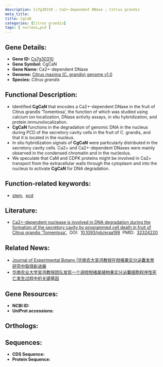 ```yaml
---
description: Cs7g30310 ; Ca2+-dependent DNase ; Citrus grandis
meta_title:
title: CgCaN
categories: [Citrus grandis]
tags: [ nucleus,pcd ]
---
```


## Gene Details:
- **Gene ID:**	[Cs7g30310]()
- **Gene Symbol:** CgCaN
- **Gene Name:** Ca2+-dependent DNase
- **Genome:** [Citrus maxima (C. grandis) genome v1.0]()
- **Species:** *Citrus grandis*

## Functional Description:
   - Identified **CgCaN** that encodes a Ca2+-dependent DNase in the fruit of Citrus grandis ‘Tomentosa’, the function of which was studied using calcium ion localization, DNase activity assays, in situ hybridization, and protein immunolocalization.
   - **CgCaN** functions in the degradation of genomic DNA in the nucleus during PCD of the secretory cavity cells in the fruit of C. grandis, and that it is located in the nucleus.
   - In situ hybridization signals of **CgCaN** were particularly distributed in the secretory cavity cells. Ca2+ and Ca2+-dependent DNases were mainly observed in the condensed chromatin and in the nucleolus.
   - We speculate that CaM and CDPK proteins might be involved in Ca2+ transport from the extracellular walls through the cytoplasm and into the nucleus to activate **CgCaN** for DNA degradation.

## Function-related keywords:
- [stem](/tags/stem/),&nbsp;&nbsp;[pcd](/tags/pcd/)

## Literature:
   - [Ca2+-dependent nuclease is involved in DNA degradation during the formation of the secretory cavity by programmed cell death in fruit of Citrus grandis 'Tomentosa'.](https://academic.oup.com/jxb/article/71/16/4812/5824265?login=true#206197581)&nbsp;&nbsp;DOI:&nbsp;&nbsp;[10.1093/jxb/eraa199](https://academic.oup.com/jxb/article/71/16/4812/5824265?login=true#206197581)&nbsp;&nbsp;PMID:&nbsp;&nbsp;[32324220](https://pubmed.ncbi.nlm.nih.gov/32324220/)

## Related News:
   - [Journal of Experimental Botany |华南农大吴鸿教授在柑橘果实分泌囊发育研究中取得新进展](https://mp.weixin.qq.com/s?__biz=Mzg3MDEwNDEyMg==&mid=2247489462&idx=2&sn=fcfbb40887e23d25fd84ea7f55f94f17&chksm=ce93bae3f9e433f5a728a08261888153625fc4f5f8ec0dae8625ef869d6f5c92d21194745b06&scene=27#wechat_redirect)
   - [华南农业大学吴鸿教授团队发现一个调控柑橘属植物果实分泌囊细胞程序性死亡发生过程中的关键基因](https://mp.weixin.qq.com/s?__biz=MzU3ODY3MDM0NA==&mid=2247495590&idx=4&sn=d176eb9d7f5e1acd2dbf5fd0aad71f86&chksm=fd7375c1ca04fcd7ba0d9a78f67d74041500aa86c17aad135b17263ce3c5bae9f1632d95a578&scene=27#wechat_redirect)

## Gene Resources:
- **NCBI ID:** [](https://www.ncbi.nlm.nih.gov/gene/?term=)
- **UniProt accessions:** [](https://www.uniprot.org/uniprotkb//entry)

## Orthologs:

## Sequences:
- **CDS Sequence:**
- **Protein Sequence:**
